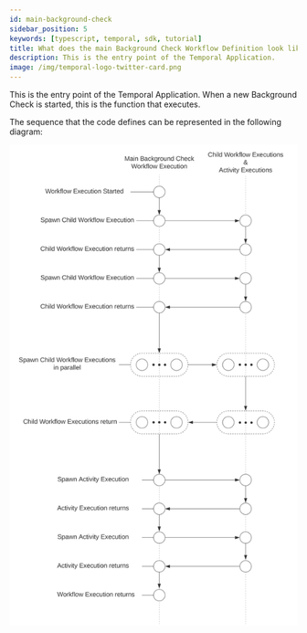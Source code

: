 ```yaml
---
id: main-background-check
sidebar_position: 5
keywords: [typescript, temporal, sdk, tutorial]
title: What does the main Background Check Workflow Definition look like?
description: This is the entry point of the Temporal Application.
image: /img/temporal-logo-twitter-card.png
---
```


This is the entry point of the Temporal Application.
When a new Background Check is started, this is the function that executes.

<!--SNIPSTART background-checks-main-workflow-definition-->
<!--SNIPEND-->

The sequence that the code defines can be represented in the following diagram:

![Swim lane diagram of the Main Background Check Workflow Execution](images/main-background-check.svg)
